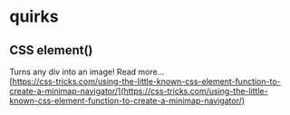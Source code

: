 # quirks

## CSS element\(\)

Turns any div into an image! Read more...  
[https://css-tricks.com/using-the-little-known-css-element-function-to-create-a-minimap-navigator/](https://css-tricks.com/using-the-little-known-css-element-function-to-create-a-minimap-navigator/)



